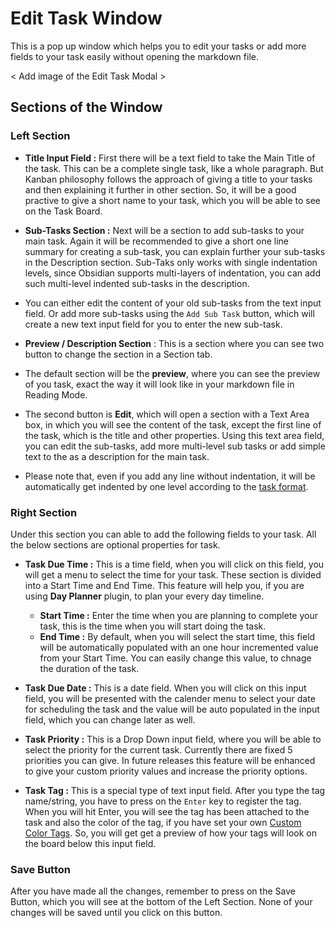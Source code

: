 # Edit Task Window

This is a pop up window which helps you to edit your tasks or add more fields to your task easily without opening the markdown file.

< Add image of the Edit Task Modal >

## Sections of the Window

### Left Section

- **Title Input Field :** First there will be a text field to take the Main Title of the task. This can be a complete single task, like a whole paragraph. But Kanban philosophy follows the approach of giving a title to your tasks and then explaining it further in other section. So, it will be a good practive to give a short name to your task, which you will be able to see on the Task Board.

- **Sub-Tasks Section :** Next will be a section to add sub-tasks to your main task. Again it will be recommended to give a short one line summary for creating a sub-task, you can explain further your sub-tasks in the Description section. Sub-Taks only works with single indentation levels, since Obsidian supports multi-layers of indentation, you can add such multi-level indented sub-tasks in the description.
- You can either edit the content of your old sub-tasks from the text input field. Or add more sub-tasks using the `Add Sub Task` button, which will create a new text input field for you to enter the new sub-task.

- **Preview / Description Section** : This is a section where you can see two button to change the section in a Section tab.
- The default section will be the **preview**, where you can see the preview of you task, exact the way it will look like in your markdown file in Reading Mode.
- The second button is **Edit**, which will open a section with a Text Area box, in which you will see the content of the task, except the first line of the task, which is the title and other properties. Using this text area field, you can edit the sub-tasks, add more multi-level sub tasks or add simple text to the as a description for the main task.
- Please note that, even if you add any line without indentation, it will be automatically get indented by one level according to the [task format](./Task_Formats.md#).

### Right Section

Under this section you can able to add the following fields to your task. All the below sections are optional properties for task.

- **Task Due Time :** This is a time field, when you will click on this field, you will get a menu to select the time for your task. These section is divided into a Start Time and End Time. This feature will help you, if you are using **Day Planner** plugin, to plan your every day timeline.
  - **Start Time :** Enter the time when you are planning to complete your task, this is the time when you will start doing the task.
  - **End Time :** By default, when you will select the start time, this field will be automatically populated with an one hour incremented value from your Start Time. You can easily change this value, to chnage the duration of the task.

- **Task Due Date :** This is a date field. When you will click on this input field, you will be presented with the calender menu to select your date for scheduling the task and the value will be auto populated in the input field, which you can change later as well.

- **Task Priority :** This is a Drop Down input field, where you will be able to select the priority for the current task. Currently there are fixed 5 priorities you can give. In future releases this feature will be enhanced to give your custom priority values and increase the priority options.

- **Task Tag :** This is a special type of text input field. After you type the tag name/string, you have to press on the `Enter` key to register the tag. When you will hit Enter, you will see the tag has been attached to the task and also the color of the tag, if you have set your own [Custom Color Tags](docs/How_To/HowToUseGlobalSettings.md#Custom%20Tag%20Colors). So, you will get get a preview of how your tags will look on the board below this input field.

### Save Button

After you have made all the changes, remember to press on the Save Button, which you will see at the bottom of the Left Section. None of your changes will be saved until you click on this button.
